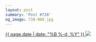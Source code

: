 ```yaml
---
layout: post
summary: 'Post #738'
og_image: 738-960.jpg
---
```


<p>
 <time>
  <a href="/738">
   {{ page.date | date: "%B %-d, %Y" }}
  </a>
 </time>
 <a href="/738">
  <img data-taken="3/10/2018" sizes="(min-width: 700px) 50vw, calc(100vw - 2rem)" src="{{ site.assets_url }}/738-480.jpg" srcset="{{ site.assets_url }}/738-240.jpg 240w, {{ site.assets_url }}/738-480.jpg 480w, {{ site.assets_url }}/738-720.jpg 720w, {{ site.assets_url }}/738-960.jpg 960w"/>
 </a>
</p>
